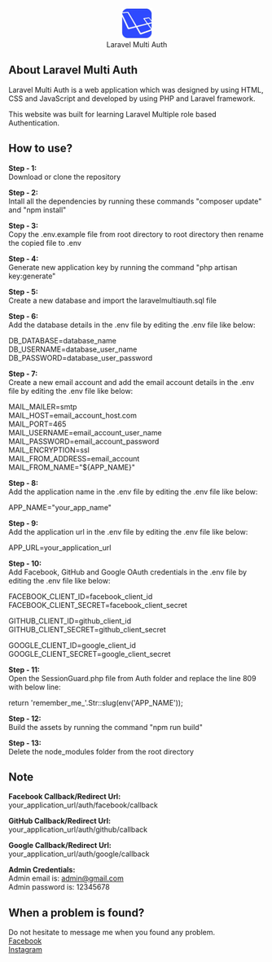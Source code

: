 <p align="center">
	<img src="https://github.com/nafiul1351/Laravel-Multi-Auth/blob/main/public/assets/img/logo-ct.webp" width="60" height="60" margin-left="auto" margin-right="auto" alt="Logo">
	<br>
	Laravel Multi Auth
</p>

## About Laravel Multi Auth

Laravel Multi Auth is a web application which was designed by using HTML, CSS and JavaScript and developed by using PHP and Laravel framework.

This website was built for learning Laravel Multiple role based Authentication.

## How to use?

<strong>Step - 1:</strong>
<br>
Download or clone the repository

<strong>Step - 2:</strong>
<br>
Intall all the dependencies by running these commands "composer update" and "npm install"

<strong>Step - 3:</strong>
<br>
Copy the .env.example file from root directory to root directory then rename the copied file to .env

<strong>Step - 4:</strong>
<br>
Generate new application key by running the command "php artisan key:generate"

<strong>Step - 5:</strong>
<br>
Create a new database and import the laravelmultiauth.sql file

<strong>Step - 6:</strong>
<br>
Add the database details in the .env file by editing the .env file like below:

DB_DATABASE=database_name
<br>
DB_USERNAME=database_user_name
<br>
DB_PASSWORD=database_user_password

<strong>Step - 7:</strong>
<br>
Create a new email account and add the email account details in the .env file by editing the .env file like below:

MAIL_MAILER=smtp
<br>
MAIL_HOST=email_account_host.com
<br>
MAIL_PORT=465
<br>
MAIL_USERNAME=email_account_user_name
<br>
MAIL_PASSWORD=email_account_password
<br>
MAIL_ENCRYPTION=ssl
<br>
MAIL_FROM_ADDRESS=email_account
<br>
MAIL_FROM_NAME="${APP_NAME}"

<strong>Step - 8:</strong>
<br>
Add the application name in the .env file by editing the .env file like below:

APP_NAME="your_app_name"

<strong>Step - 9:</strong>
<br>
Add the application url in the .env file by editing the .env file like below:

APP_URL=your_application_url

<strong>Step - 10:</strong>
<br>
Add Facebook, GitHub and Google OAuth credentials in the .env file by editing the .env file like below:

FACEBOOK_CLIENT_ID=facebook_client_id
<br>
FACEBOOK_CLIENT_SECRET=facebook_client_secret

GITHUB_CLIENT_ID=github_client_id
<br>
GITHUB_CLIENT_SECRET=github_client_secret

GOOGLE_CLIENT_ID=google_client_id
<br>
GOOGLE_CLIENT_SECRET=google_client_secret

<strong>Step - 11:</strong>
<br>
Open the SessionGuard.php file from Auth folder and replace the line 809 with below line:

return 'remember_me_'.Str::slug(env('APP_NAME'));

<strong>Step - 12:</strong>
<br>
Build the assets by running the command "npm run build"

<strong>Step - 13:</strong>
<br>
Delete the node_modules folder from the root directory

## Note

<strong>Facebook Callback/Redirect Url:</strong>
<br>
your_application_url/auth/facebook/callback

<strong>GitHub Callback/Redirect Url:</strong>
<br>
your_application_url/auth/github/callback

<strong>Google Callback/Redirect Url:</strong>
<br>
your_application_url/auth/google/callback

<strong>Admin Credentials:</strong>
<br>
Admin email is: admin@gmail.com
<br>
Admin password is: 12345678

## When a problem is found?

Do not hesitate to message me when you found any problem.
<br>
<a href="https://www.facebook.com/nafiul.islam1611/">Facebook</a>
<br>
<a href="https://www.instagram.com/nafiul.islam161/">Instagram</a>
